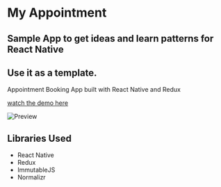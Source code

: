 # My Appointment
## Sample App to get ideas and learn patterns for React Native
## Use it as a template.
Appointment Booking App built with React Native and Redux

[watch the demo here ](https://www.youtube.com/watch?v=It2kq7CRfGA)

![Preview](http://www18.online-convert.com/download-file/6bb0ae14fc16f672283f3fe4b211d909/converted-aec0e970.gif)

## Libraries Used
  - React Native
  - Redux
  - ImmutableJS
  - Normalizr
